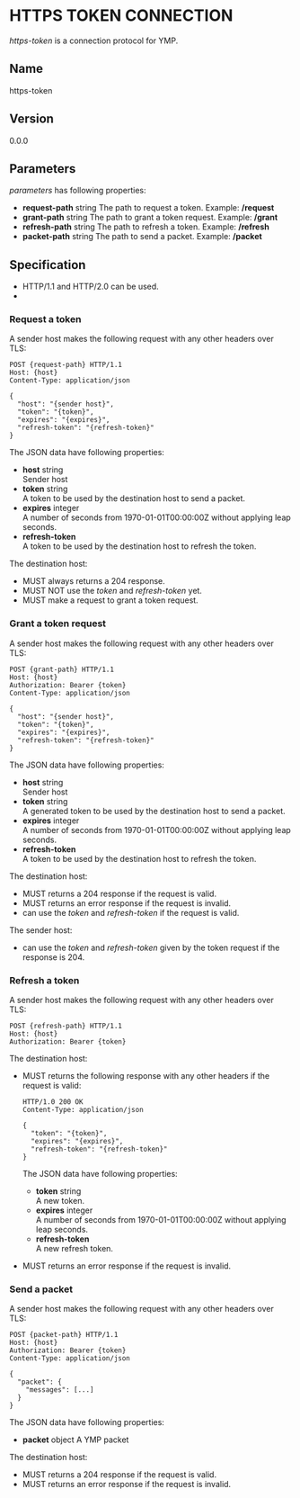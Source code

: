 # HTTPS TOKEN CONNECTION

*https-token* is a connection protocol for YMP.

## Name

https-token


## Version

0.0.0


## Parameters

*parameters* has following properties:
- **request-path** string
  The path to request a token. Example: **/request**
- **grant-path** string
  The path to grant a token request. Example: **/grant**
- **refresh-path** string
  The path to refresh a token. Example: **/refresh**
- **packet-path** string
  The path to send a packet. Example: **/packet**


## Specification

- HTTP/1.1 and HTTP/2.0 can be used.
- 

### Request a token

A sender host makes the following request with any other headers over TLS:
```
POST {request-path} HTTP/1.1
Host: {host}
Content-Type: application/json

{
  "host": "{sender host}",
  "token": "{token}",
  "expires": "{expires}",
  "refresh-token": "{refresh-token}"
}
```

The JSON data have following properties:
- **host** string  
  Sender host
- **token** string  
  A token to be used by the destination host to send a packet.
- **expires** integer  
  A number of seconds from 1970-01-01T00:00:00Z without applying leap seconds.
- **refresh-token**  
  A token to be used by the destination host to refresh the token.

The destination host:
- MUST always returns a 204 response.
- MUST NOT use the *token* and *refresh-token* yet.
- MUST make a request to grant a token request.


### Grant a token request

A sender host makes the following request with any other headers over TLS:
```
POST {grant-path} HTTP/1.1
Host: {host}
Authorization: Bearer {token}
Content-Type: application/json

{
  "host": "{sender host}",
  "token": "{token}",
  "expires": "{expires}",
  "refresh-token": "{refresh-token}"
}
```

The JSON data have following properties:
- **host** string  
  Sender host
- **token** string  
  A generated token to be used by the destination host to send a packet.
- **expires** integer  
  A number of seconds from 1970-01-01T00:00:00Z without applying leap seconds.
- **refresh-token**  
  A token to be used by the destination host to refresh the token.

The destination host:
- MUST returns a 204 response if the request is valid.
- MUST returns an error response if the request is invalid.
- can use the *token* and *refresh-token* if the request is valid.

The sender host:
- can use the *token* and *refresh-token* given by the token request if the response is 204.

### Refresh a token

A sender host makes the following request with any other headers over TLS:
```
POST {refresh-path} HTTP/1.1
Host: {host}
Authorization: Bearer {token}
```

The destination host:
- MUST returns the following response with any other headers if the request is valid:
  ```
  HTTP/1.0 200 OK
  Content-Type: application/json

  {
    "token": "{token}",
    "expires": "{expires}",
    "refresh-token": "{refresh-token}"
  }
  ```

  The JSON data have following properties:
  - **token** string  
    A new token.
  - **expires** integer  
    A number of seconds from 1970-01-01T00:00:00Z without applying leap seconds.
  - **refresh-token**  
    A new refresh token.
- MUST returns an error response if the request is invalid.

### Send a packet

A sender host makes the following request with any other headers over TLS:
```
POST {packet-path} HTTP/1.1
Host: {host}
Authorization: Bearer {token}
Content-Type: application/json

{
  "packet": {
    "messages": [...]
  }
}
```

The JSON data have following properties:
- **packet** object
  A YMP packet

The destination host:
- MUST returns a 204 response if the request is valid.
- MUST returns an error response if the request is invalid.
